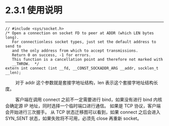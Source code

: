 # 2.3.1 使用说明
***

    // #include <sys/socket.h>
    /* Open a connection on socket FD to peer at ADDR (which LEN bytes long).
       For connectionless socket types, just set the default address to send to
       and the only address from which to accept transmissions.
       Return 0 on success, -1 for errors.
       This function is a cancellation point and therefore not marked with
       __THROW.  */
    extern int connect (int __fd, __CONST_SOCKADDR_ARG __addr, socklen_t __len);

&emsp;&emsp;
对于 addr 这个参数就是套接字地址结构，len 表示这个套接字地址结构长度。

&emsp;&emsp;
客户端在调用 connect 之前不一定需要进行 bind，如果没有进行 bind 内核会确定源 IP 地址，同时选择一个临时端口进行通信。
如果是 TCP 协议，客户端会开始进行三次握手。
从 TCP 状态迁移图可以看到，如果 connect 之后会进入 SYN\_SENT 状态，如果失败将不可用，必须先 close 再重新 socket。